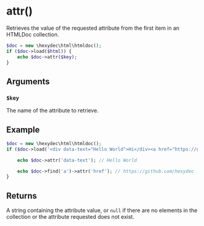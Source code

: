 # attr()

Retrieves the value of the requested attribute from the first item in an HTMLDoc collection.

```php
$doc = new \hexydec\html\htmldoc();
if ($doc->load($html)) {
	echo $doc->attr($key);
}
```

## Arguments

### `$key`

The name of the attribute to retrieve.

## Example

```php
$doc = new \hexydec\html\htmldoc();
if ($doc->load('<div data-text="Hello World">Hi</div><a href="https://github.com/hexydec">My Github</a>')) {

	echo $doc->attr('data-text'); // Hello World

	echo $doc->find('a')->attr('href'); // https://github.com/hexydec
}
```

## Returns

A string containing the attribute value, or `null` if there are no elements in the collection or the attribute requested does not exist.
